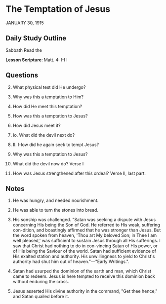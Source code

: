 # The Temptation of Jesus
JANUARY 30, 1915

## Daily Study Outline

Sabbath Read the

**Lesson Scripture**: Matt. 4: I-I I

## Questions

2. What physical test did He undergo? 

5. Why was this a temptation to Him? 

6. How did He meet this temptation? 

8. How was this a temptation to Jesus? 

9. How did Jesus meet it? 

7. io. What did the devil next do? 

8. II. I-low did he again seek to tempt Jesus? 

12. Why was this a temptation to Jesus? 

15. What did the devil now do? Verse I

17. How was Jesus strengthened after this ordeal? Verse II, last part.

## Notes

1. He was hungry, and needed nourishment.

2. He was able to turn the stones into bread.

3. His sonship was challenged. "Satan was seeking a dispute with Jesus concerning His being the Son of God. He referred to His weak, suffering con-dition, and boastingly affirmed that he was stronger than Jesus. But the word spoken from heaven, 'Thou art My beloved Son; in Thee I am well pleased,' was sufficient to sustain Jesus through all His sufferings. I saw that Christ had nothing to do in con-vincing Satan of His power, or of His being the Saviour of the world. Satan had sufficient evidence of His exalted station and authority. His unwillingness to yield to Christ's authority had shut him out of heaven."—"Early Writings.".

3. Satan had usurped the dominion of the earth and man, which Christ came to redeem. Jesus is here tempted to receive this dominion back without enduring the cross.

4. Jesus asserted His divine authority in the command, "Get thee hence," and Satan quailed before it.
